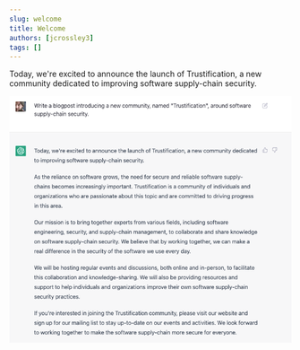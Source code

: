 ```yaml
---
slug: welcome
title: Welcome
authors: [jcrossley3]
tags: []
---
```


Today, we're excited to announce the launch of Trustification, a new
community dedicated to improving software supply-chain security.

<!--truncate-->

![ChatGPT's welcome](./ai-intro.png)
